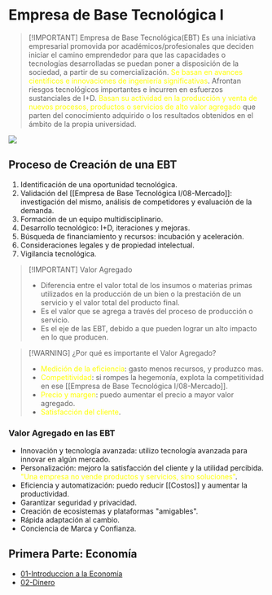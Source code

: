 # Empresa de Base Tecnológica I


> [!IMPORTANT] Empresa de Base Tecnológica(EBT)
> Es una iniciativa empresarial promovida por académicos/profesionales que deciden iniciar el camino emprendedor para que las capacidades o tecnologías desarrolladas se puedan poner a disposición de la sociedad, a partir de su comercialización. 
> <span style="color:#ffff00">Se basan en avances científicos e innovaciones de ingeniería significativas</span>.
>  Afrontan riesgos tecnológicos importantes e incurren en esfuerzos sustanciales de I+D.
> <span style="color:#ffff00">Basan su actividad en la producción y venta de nuevos procesos, productos o servicios de alto valor agregado</span> que parten del conocimiento adquirido o los resultados obtenidos en el ámbito de la propia universidad.


![](Empresa%20de%20Base%20Tecnológica%20I/img/Pasted%20image%2020240502072903.png)

## Proceso de Creación de una EBT
1. Identificación de una oportunidad tecnológica.
2. Validación del [[Empresa de Base Tecnológica I/08-Mercado]]: investigación del mismo, análisis de competidores y evaluación de la demanda.
3. Formación de un equipo multidisciplinario.
4. Desarrollo tecnológico: I+D, iteraciones y mejoras.
5. Búsqueda de financiamiento y recursos: incubación y aceleración.
6. Consideraciones legales y de propiedad intelectual.
7. Vigilancia tecnológica.


> [!IMPORTANT] Valor Agregado
> - Diferencia entre el valor total de los insumos o materias primas utilizados en la producción de un bien o la prestación de un servicio y el valor total del producto final.
> - Es el valor que se agrega a través del proceso de producción o servicio.
> - Es el eje de las EBT, debido a que pueden lograr un alto impacto en lo que producen.


> [!WARNING] ¿Por qué es importante el Valor Agregado?
> - <span style="color:#ffff00">Medición de la eficiencia</span>: gasto menos recursos, y produzco mas.
> - <span style="color:#ffff00">Competitividad</span>: si rompes la hegemonía, explota la competitividad en ese [[Empresa de Base Tecnológica I/08-Mercado]].
> - <span style="color:#ffff00">Precio y margen</span>: puedo aumentar el precio a mayor valor agregado.
> - <span style="color:#ffff00">Satisfacción del cliente</span>.

### Valor Agregado en las EBT

- Innovación y tecnología avanzada: utilizo tecnología avanzada para innovar en algún mercado.
- Personalización: mejoro la satisfacción del cliente y la utilidad percibida. <span style="color:#ffff00">"Una empresa no vende productos y servicios, sino soluciones"</span>.
- Eficiencia y automatización: puedo reducir [[Costos]] y aumentar la productividad.
- Garantizar seguridad y privacidad.
- Creación de ecosistemas y plataformas "amigables".
- Rápida adaptación al cambio.
- Conciencia de Marca y Confianza.


## Primera Parte: Economía
- [01-Introduccion a la Economía](Empresa%20de%20Base%20Tecnológica%20I/01-Introduccion%20a%20la%20Economía.md)
- [02-Dinero](Empresa%20de%20Base%20Tecnológica%20I/02-Dinero.md)